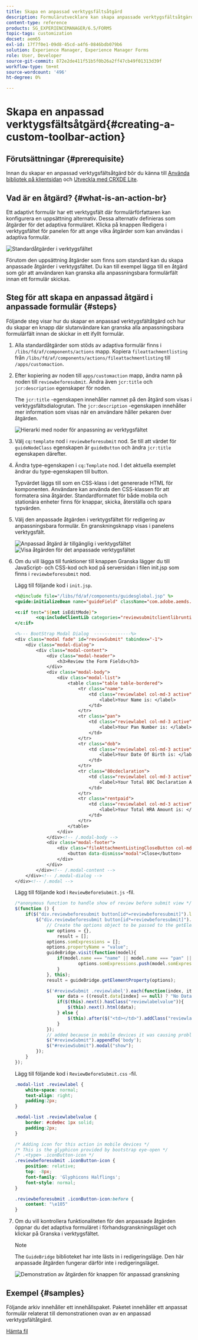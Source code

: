 ```yaml
---
title: Skapa en anpassad verktygsfältsåtgärd
description: Formulärutvecklare kan skapa anpassade verktygsfältsåtgärder för anpassningsbara formulär i AEM Forms. Med anpassade åtgärder kan formulärförfattare tillhandahålla fler arbetsflöden och alternativ till sina slutanvändare.
content-type: reference
products: SG_EXPERIENCEMANAGER/6.5/FORMS
topic-tags: customization
docset: aem65
exl-id: 17f7f0e1-09d8-45cd-a4f6-0846bdb079b6
solution: Experience Manager, Experience Manager Forms
role: User, Developer
source-git-commit: 872e2de411f51b5f0b26a2ff47cb49f01313d39f
workflow-type: tm+mt
source-wordcount: '496'
ht-degree: 0%

---
```


# Skapa en anpassad verktygsfältsåtgärd{#creating-a-custom-toolbar-action}

## Förutsättningar {#prerequisite}

Innan du skapar en anpassad verktygsfältsåtgärd bör du känna till [Använda bibliotek på klientsidan](/help/sites-developing/clientlibs.md) och [Utveckla med CRXDE Lite](/help/sites-developing/developing-with-crxde-lite.md).

## Vad är en åtgärd? {#what-is-an-action-br}

Ett adaptivt formulär har ett verktygsfält där formulärförfattaren kan konfigurera en uppsättning alternativ. Dessa alternativ definieras som åtgärder för det adaptiva formuläret. Klicka på knappen Redigera i verktygsfältet för panelen för att ange vilka åtgärder som kan användas i adaptiva formulär.

![Standardåtgärder i verktygsfältet](assets/default_toolbar_actions.png)

Förutom den uppsättning åtgärder som finns som standard kan du skapa anpassade åtgärder i verktygsfältet. Du kan till exempel lägga till en åtgärd som gör att användaren kan granska alla anpassningsbara formulärfält innan ett formulär skickas.

## Steg för att skapa en anpassad åtgärd i anpassade formulär {#steps}

Följande steg visar hur du skapar en anpassad verktygsfältåtgärd och hur du skapar en knapp där slutanvändare kan granska alla anpassningsbara formulärfält innan de skickar in ett ifyllt formulär.

1. Alla standardåtgärder som stöds av adaptiva formulär finns i `/libs/fd/af/components/actions` mapp. Kopiera `fileattachmentlisting` från `/libs/fd/af/components/actions/fileattachmentlisting` till `/apps/customaction`.

1. Efter kopiering av noden till `apps/customaction` mapp, ändra namn på noden till `reviewbeforesubmit`. Ändra även `jcr:title` och `jcr:description` egenskaper för noden.

   The `jcr:title` -egenskapen innehåller namnet på den åtgärd som visas i verktygsfältsdialogrutan. The `jcr:description` -egenskapen innehåller mer information som visas när en användare håller pekaren över åtgärden.

   ![Hierarki med noder för anpassning av verktygsfältet](assets/action3.png)

1. Välj `cq:template` nod i `reviewbeforesubmit` nod. Se till att värdet för `guideNodeClass` egenskapen är `guideButton` och ändra `jcr:title` egenskapen därefter.
1. Ändra type-egenskapen i `cq:Template` nod. I det aktuella exemplet ändrar du type-egenskapen till button.

   Typvärdet läggs till som en CSS-klass i det genererade HTML för komponenten. Användare kan använda den CSS-klassen för att formatera sina åtgärder. Standardformatet för både mobila och stationära enheter finns för knappar, skicka, återställa och spara typvärden.

1. Välj den anpassade åtgärden i verktygsfältet för redigering av anpassningsbara formulär. En granskningsknapp visas i panelens verktygsfält.

   ![Anpassad åtgärd är tillgänglig i verktygsfältet](assets/custom_action_available_in_toolbar.png) ![Visa åtgärden för det anpassade verktygsfältet](assets/action7.png)

1. Om du vill lägga till funktioner till knappen Granska lägger du till JavaScript- och CSS-kod och kod på serversidan i filen init.jsp som finns i `reviewbeforesubmit` nod.

   Lägg till följande kod i `init.jsp`.

   ```jsp
   <%@include file="/libs/fd/af/components/guidesglobal.jsp" %>
   <guide:initializeBean name="guideField" className="com.adobe.aemds.guide.common.GuideButton"/>
   
   <c:if test="${not isEditMode}">
           <cq:includeClientLib categories="reviewsubmitclientlibruntime" />
   </c:if>
   
   <%--- BootStrap Modal Dialog  --------------%>
   <div class="modal fade" id="reviewSubmit" tabindex="-1">
       <div class="modal-dialog">
           <div class="modal-content">
               <div class="modal-header">
                   <h3>Review the Form Fields</h3>
               </div>
               <div class="modal-body">
                   <div class="modal-list">
                       <table class="table table-bordered">
                           <tr class="name">
                               <td class="reviewlabel col-md-3 active">
                                   <label>Your Name is: </label>
                               </td>
                           </tr>
                           <tr class="pan">
                               <td class="reviewlabel col-md-3 active">
                                   <label>Your Pan Number is: </label>
                               </td>
                           </tr>
                           <tr class="dob">
                               <td class="reviewlabel col-md-3 active">
                                   <label>Your Date Of Birth is: </label>
                               </td>
                           </tr>
                           <tr class="80cdeclaration">
                               <td class="reviewlabel col-md-3 active">
                                   <label>Your Total 80C Declaration Amount is: </label>
                               </td>
                           </tr>
                           <tr class="rentpaid">
                               <td class="reviewlabel col-md-3 active">
                                   <label>Your Total HRA Amount is: </label>
                               </td>
                           </tr>
                       </table>
                   </div>
               </div><!-- /.modal-body -->
               <div class="modal-footer">
                   <div class="fileAttachmentListingCloseButton col-md-2 col-xs-2 col-sm-2">
                       <button data-dismiss="modal">Close</button>
                   </div>
               </div>
           </div><!-- /.modal-content -->
       </div><!-- /.modal-dialog -->
   </div><!-- /.modal -->
   ```

   Lägg till följande kod i `ReviewBeforeSubmit.js` -fil.

   ```javascript
   /*anonymous function to handle show of review before submit view */
   $(function () {
       if($("div.reviewbeforesubmit button[id*=reviewbeforesubmit]").length > 0) {
           $("div.reviewbeforesubmit button[id*=reviewbeforesubmit]").click(function(){
               // Create the options object to be passed to the getElementProperty API
               var options = {},
                   result = [];
               options.somExpressions = [];
               options.propertyName = "value";
               guideBridge.visit(function(model){
                   if(model.name === "name" || model.name === "pan" || model.name === "dateofbirth" || model.name === "total" || model.name === "totalmonthlyrent"){
                           options.somExpressions.push(model.somExpression);
                   }
               }, this);
               result = guideBridge.getElementProperty(options);
   
               $('#reviewSubmit .reviewlabel').each(function(index, item){
                   var data = ((result.data[index] == null) ? "No Data Filled" : result.data[index]);
                   if($(this).next().hasClass("reviewlabelvalue")){
                       $(this).next().html(data);
                   } else {
                       $(this).after($("<td></td>").addClass("reviewlabelvalue col-md-6 active").html(data));
                   }
               });
               // added because in mobile devices it was causing problem of backdrop
               $("#reviewSubmit").appendTo('body');
               $("#reviewSubmit").modal("show");
           });
       }
   });
   ```

   Lägg till följande kod i `ReviewBeforeSubmit.css` -fil.

   ```css
   .modal-list .reviewlabel {
       white-space: normal;
       text-align: right;
       padding:2px;
   }
   
   .modal-list .reviewlabelvalue {
       border: #cde0ec 1px solid;
       padding:2px;
   }
   
   /* Adding icon for this action in mobile devices */
   /* This is the glyphicon provided by bootstrap eye-open */
   /* .<type> .iconButton-icon */
   .reviewbeforesubmit .iconButton-icon {
       position: relative;
       top: -8px;
       font-family: 'Glyphicons Halflings';
       font-style: normal;
   }
   
   .reviewbeforesubmit .iconButton-icon:before {
       content: "\e105"
   }
   ```

1. Om du vill kontrollera funktionaliteten för den anpassade åtgärden öppnar du det adaptiva formuläret i förhandsgranskningsläget och klickar på Granska i verktygsfältet.

   >[!NOTE]
   >
   >The `GuideBridge` biblioteket har inte lästs in i redigeringsläge. Den här anpassade åtgärden fungerar därför inte i redigeringsläget.

   ![Demonstration av åtgärden för knappen för anpassad granskning](assets/action9.png)

## Exempel {#samples}

Följande arkiv innehåller ett innehållspaket. Paketet innehåller ett anpassat formulär relaterat till demonstrationen ovan av en anpassad verktygsfältåtgärd.

[Hämta fil](assets/customtoolbaractiondemo.zip)

